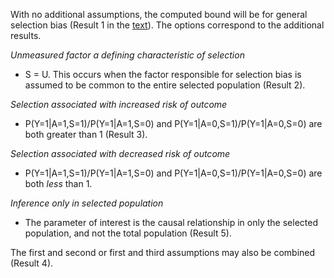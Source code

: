 With no additional assumptions, the computed bound will be for general selection bias (Result 1 in the [text](https://arxiv.org/abs/1810.13402)). The options correspond to the additional results. 

*Unmeasured factor a defining characteristic of selection*
- S = U. This occurs when the factor responsible for selection bias is assumed to be common to the entire selected population (Result 2).

*Selection associated with increased risk of outcome*
- P(Y=1|A=1,S=1)/P(Y=1|A=1,S=0) and P(Y=1|A=0,S=1)/P(Y=1|A=0,S=0) are both greater than 1 (Result 3).

*Selection associated with decreased risk of outcome*
- P(Y=1|A=1,S=1)/P(Y=1|A=1,S=0) and P(Y=1|A=0,S=1)/P(Y=1|A=0,S=0) are both *less* than 1.

*Inference only in selected population*
- The parameter of interest is the causal relationship in only the selected population, and not the total population (Result 5).
  
The first and second or first and third assumptions may also be combined (Result 4).
